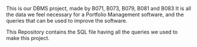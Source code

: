 This is our DBMS project, made by B071, B073, B079, B081 and B083
It is all the data we feel necessary for a Portfolio Management software, and the queries that can be used to improve the software.

This Repository contains the SQL file having all the queries we used to make this project.
